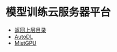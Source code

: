 # 模型训练云服务器平台


* [返回上层目录](../machine-learning-training-framework.md)
* [AutoDL](AutoDL/AutoDL.md)
* [MistGPU](MistGPU/MistGPU.md)


